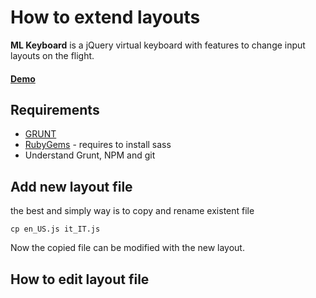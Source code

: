 # How to extend layouts

**ML Keyboard** is a jQuery virtual keyboard with features to change input layouts on the flight.

#### [Demo](http://mbut.github.io/jquery.mlkeyboard/)

## Requirements
* [GRUNT](http://gruntjs.com/)  
* [RubyGems](https://rubygems.org/) - requires to install sass
* Understand Grunt, NPM and git

## Add new layout file
the best and simply way is to copy and rename existent file

``cp en_US.js it_IT.js``

Now the copied file can be modified with the new layout.

## How to edit layout file
